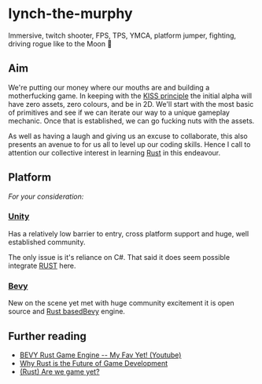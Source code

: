 # lynch-the-murphy
Immersive, twitch shooter, FPS, TPS, YMCA, platform jumper, fighting, driving rogue like to the Moon :rocket:


## Aim
We're putting our money where our mouths are and building a motherfucking game. In keeping with the [KISS principle](https://en.wikipedia.org/wiki/KISS_principle) the initial alpha will have zero assets, zero colours, and be in 2D. We'll start with the most basic of primitives and see if we can iterate our way to a unique gameplay mechanic. Once that is established, we can go fucking nuts with the assets.

As well as having a laugh and giving us an excuse to collaborate, this also presents an avenue to for us all to level up our coding skills. Hence I call to attention our collective interest in learning [Rust](https://www.rust-lang.org/) in this endeavour.

## Platform
_For your consideration:_

### [Unity](https://unity.com/) 
Has a relatively low barrier to entry, cross platform support and huge, well established community. 

The only issue is it's reliance on C#. That said it does seem possible integrate [RUST](https://dev.to/manhunterita/call-into-rust-from-c-and-unity-23bp) here.

### [Bevy](https://bevyengine.org/)
New on the scene yet met with huge community excitement it is open source and [Rust based](https://www.rust-lang.org/)[Bevy](https://bevyengine.org/) engine.

## Further reading

* [BEVY Rust Game Engine -- My Fav Yet! (Youtube)](https://www.youtube.com/watch?v=buUw0xAs4KM)
* [Why Rust is the Future of Game Development](https://thefuntastic.com/blog/why-rust-is-the-future-game-dev)
* [(Rust) Are we game yet?](https://arewegameyet.rs/#chat)
